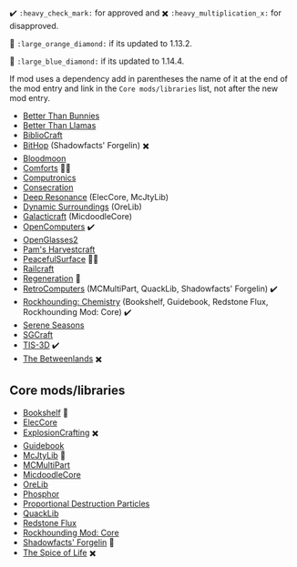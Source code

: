 :heavy_check_mark: `:heavy_check_mark:` for approved and :heavy_multiplication_x: `:heavy_multiplication_x:` for disapproved.

:large_orange_diamond: `:large_orange_diamond:` if its updated to 1.13.2.

:large_blue_diamond: `:large_blue_diamond:` if its updated to 1.14.4.

If mod uses a dependency add in parentheses the name of it at the end of the mod entry and link in the `Core mods/libraries` list, not after the new mod entry.

- [Better Than Bunnies](https://minecraft.curseforge.com/projects/better-than-bunnies)
- [Better Than Llamas](https://minecraft.curseforge.com/projects/better-than-llamas)
- [BiblioCraft](https://minecraft.curseforge.com/projects/bibliocraft)
- [BitHop](https://minecraft.curseforge.com/projects/bithop) (Shadowfacts' Forgelin) :heavy_multiplication_x:
- [Bloodmoon](https://minecraft.curseforge.com/projects/bloodmoon)
- [Comforts](https://minecraft.curseforge.com/projects/comforts) :large_orange_diamond::large_blue_diamond:
- [Computronics](https://github.com/Vexatos/Computronics)
- [Consecration](https://minecraft.curseforge.com/projects/consecration)
- [Deep Resonance](https://minecraft.curseforge.com/projects/deep-resonance) (ElecCore, McJtyLib)
- [Dynamic Surroundings](https://minecraft.curseforge.com/projects/dynamic-surroundings) (OreLib)
- [Galacticraft](https://micdoodle8.com/mods/galacticraft) (MicdoodleCore)
- [OpenComputers](https://minecraft.curseforge.com/projects/opencomputers) :heavy_check_mark:
- [OpenGlasses2](https://minecraft.curseforge.com/projects/openglasses2)
- [Pam's Harvestcraft](https://minecraft.curseforge.com/projects/pams-harvestcraft)
- [PeacefulSurface](https://minecraft.curseforge.com/projects/peacefulsurface) :large_orange_diamond::large_blue_diamond:
- [Railcraft](https://minecraft.curseforge.com/projects/railcraft)
- [Regeneration](https://minecraft.curseforge.com/projects/regeneration) :large_orange_diamond:
- [RetroComputers](https://minecraft.curseforge.com/projects/retrocomputers) (MCMultiPart, QuackLib, Shadowfacts' Forgelin) :heavy_check_mark:
- [Rockhounding: Chemistry](https://minecraft.curseforge.com/projects/rockhounding-mod-chemistry) (Bookshelf, Guidebook, Redstone Flux, Rockhounding Mod: Core) :heavy_check_mark:
- [Serene Seasons](https://minecraft.curseforge.com/projects/serene-seasons)
- [SGCraft](https://ore.spongepowered.org/Dockter/SGCraft)
- [TIS-3D](https://minecraft.curseforge.com/projects/tis-3d) :heavy_check_mark:
- [The Betweenlands](https://minecraft.curseforge.com/projects/angry-pixel-the-betweenlands-mod) :heavy_multiplication_x:

## Core mods/libraries

- [Bookshelf](https://minecraft.curseforge.com/projects/bookshelf) :large_blue_diamond:
- [ElecCore](https://minecraft.curseforge.com/projects/eleccore) 
- [ExplosionCrafting](https://minecraft.curseforge.com/projects/explosioncrafting) :heavy_multiplication_x:
- [Guidebook](https://minecraft.curseforge.com/projects/guidebook)
- [McJtyLib](https://minecraft.curseforge.com/projects/mcjtylib) :large_blue_diamond:
- [MCMultiPart](https://minecraft.curseforge.com/projects/mcmultipart)
- [MicdoodleCore](https://micdoodle8.com/mods/galacticraft)
- [OreLib](https://minecraft.curseforge.com/projects/orelib)
- [Phosphor](https://minecraft.curseforge.com/projects/phosphor)
- [Proportional Destruction Particles](https://minecraft.curseforge.com/projects/proportional-destruction-particles)
- [QuackLib](https://minecraft.curseforge.com/projects/quacklib)
- [Redstone Flux](https://minecraft.curseforge.com/projects/redstone-flux)
- [Rockhounding Mod: Core](https://minecraft.curseforge.com/projects/rockhounding-mod-core)
- [Shadowfacts' Forgelin](https://minecraft.curseforge.com/projects/shadowfacts-forgelin) :large_orange_diamond:
- [The Spice of Life](https://minecraft.curseforge.com/projects/the-spice-of-life) :heavy_multiplication_x:

